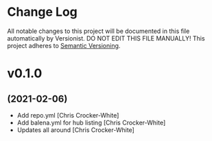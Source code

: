 # Change Log

All notable changes to this project will be documented in this file
automatically by Versionist. DO NOT EDIT THIS FILE MANUALLY!
This project adheres to [Semantic Versioning](http://semver.org/).

# v0.1.0
## (2021-02-06)

* Add repo.yml [Chris Crocker-White]
* Add balena.yml for hub listing [Chris Crocker-White]
* Updates all around [Chris Crocker-White]
